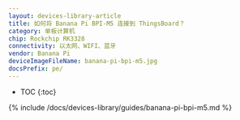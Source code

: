```yaml
---
layout: devices-library-article
title: 如何将 Banana Pi BPI-M5 连接到 ThingsBoard？
category: 单板计算机
chip: Rockchip RK3328
connectivity: 以太网、WIFI、蓝牙
vendor: Banana Pi
deviceImageFileName: banana-pi-bpi-m5.jpg
docsPrefix: pe/
---
```



* TOC
{:toc}

{% include /docs/devices-library/guides/banana-pi-bpi-m5.md %}